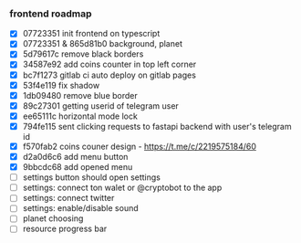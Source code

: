 ### frontend roadmap
- [x] 07723351 init frontend on typescript
- [x] 07723351 & 865d81b0 background, planet
- [x] 5d79617c remove black borders
- [x] 34587e92 add coins counter in top left corner
- [x] bc7f1273 gitlab ci auto deploy on gitlab pages
- [x] 53f4e119 fix shadow
- [x] 1db09480 remove blue border
- [x] 89c27301 getting userid of telegram user
- [x] ee65111c horizontal mode lock
- [x] 794fe115 sent clicking requests to fastapi backend with user's telegram id
- [x] f570fab2 coins couner design - https://t.me/c/2219575184/60
- [x] d2a0d6c6 add menu button
- [x] 9bbcdc68 add opened menu
- [ ] settings button should open settings
- [ ] settings: connect ton walet or @cryptobot to the app
- [ ] settings: connect twitter
- [ ] settings: enable/disable sound
- [ ] planet choosing
- [ ] resource progress bar

